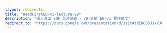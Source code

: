 ```yaml
---
layout: redirects
title: "HeadFirstEOFv1-lecture-29"
description: "深入淺出 EOF 影片講義 - 29-目前 EOFv1 實作進度"
redirect_to: "https://docs.google.com/presentation/d/1s1t4tdENO05J1xYJUQhIlataFQ92h88zSvLayl_4mJo/edit?usp=sharing"
---
```

